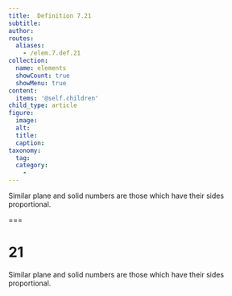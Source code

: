 ```yaml
---
title:  Definition 7.21
subtitle: 
author:
routes:
  aliases:
    - /elem.7.def.21
collection:
  name: elements
  showCount: true
  showMenu: true
content:
  items: '@self.children'
child_type: article
figure:
  image:
  alt:
  title:
  caption:
taxonomy:
  tag:
  category:
    - 
---
```


<p>
       <hi rend="bold">Similar plane</hi> and <hi rend="bold">solid</hi> numbers are those which have their sides proportional.</p>

===

<h1>21</h1>
<p>
       <span class="bold">Similar plane</span> and <span class="bold">solid</span> numbers are those which have their sides proportional.</p>
